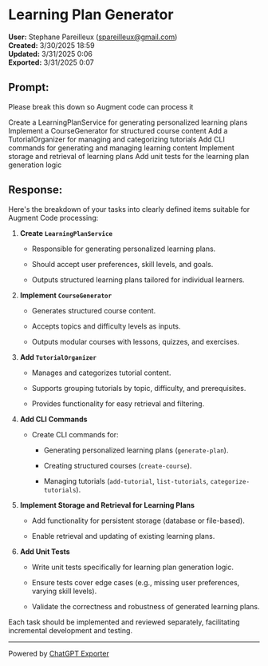 # Learning Plan Generator

**User:** Stephane Pareilleux (spareilleux@gmail.com)  
**Created:** 3/30/2025 18:59  
**Updated:** 3/31/2025 0:06  
**Exported:** 3/31/2025 0:07  

## Prompt:
Please break this down so Augment code can process it

Create a LearningPlanService for generating personalized learning plans
Implement a CourseGenerator for structured course content
Add a TutorialOrganizer for managing and categorizing tutorials
Add CLI commands for generating and managing learning content
Implement storage and retrieval of learning plans
Add unit tests for the learning plan generation logic

## Response:
Here's the breakdown of your tasks into clearly defined items suitable for Augment Code processing:

1.  **Create `LearningPlanService`**
    
    *   Responsible for generating personalized learning plans.
        
    *   Should accept user preferences, skill levels, and goals.
        
    *   Outputs structured learning plans tailored for individual learners.
        
2.  **Implement `CourseGenerator`**
    
    *   Generates structured course content.
        
    *   Accepts topics and difficulty levels as inputs.
        
    *   Outputs modular courses with lessons, quizzes, and exercises.
        
3.  **Add `TutorialOrganizer`**
    
    *   Manages and categorizes tutorial content.
        
    *   Supports grouping tutorials by topic, difficulty, and prerequisites.
        
    *   Provides functionality for easy retrieval and filtering.
        
4.  **Add CLI Commands**
    
    *   Create CLI commands for:
        
        *   Generating personalized learning plans (`generate-plan`).
            
        *   Creating structured courses (`create-course`).
            
        *   Managing tutorials (`add-tutorial`, `list-tutorials`, `categorize-tutorials`).
            
5.  **Implement Storage and Retrieval for Learning Plans**
    
    *   Add functionality for persistent storage (database or file-based).
        
    *   Enable retrieval and updating of existing learning plans.
        
6.  **Add Unit Tests**
    
    *   Write unit tests specifically for learning plan generation logic.
        
    *   Ensure tests cover edge cases (e.g., missing user preferences, varying skill levels).
        
    *   Validate the correctness and robustness of generated learning plans.
        

Each task should be implemented and reviewed separately, facilitating incremental development and testing.



---
Powered by [ChatGPT Exporter](https://www.chatgptexporter.com)